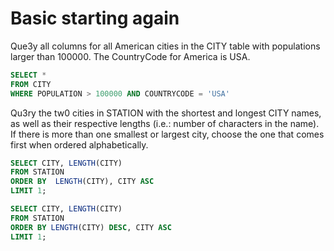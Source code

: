 # Basic starting again 

Que3y all columns for all American cities in the CITY table with populations larger than 100000. The CountryCode for America is USA.

```SQL
SELECT *
FROM CITY 
WHERE POPULATION > 100000 AND COUNTRYCODE = 'USA'
```
Qu3ry the tw0 cities in STATION with the shortest and longest CITY names, as well as their respective lengths (i.e.: number of characters in the name). If there is more than one smallest or largest city, choose the one that comes first when ordered alphabetically. 

```SQL
SELECT CITY, LENGTH(CITY)
FROM STATION
ORDER BY  LENGTH(CITY), CITY ASC
LIMIT 1;

SELECT CITY, LENGTH(CITY)
FROM STATION
ORDER BY LENGTH(CITY) DESC, CITY ASC
LIMIT 1;
```
